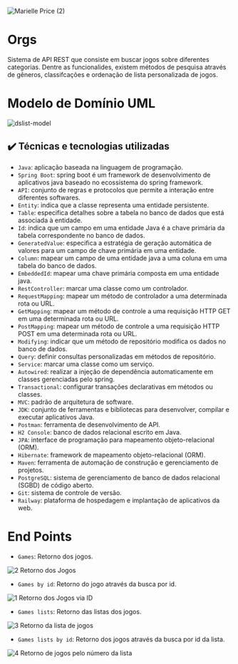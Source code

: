 ![Marielle Price (2)](https://github.com/dev-alexandre17/dslist/assets/83430934/2c42e7f7-3a90-405c-b763-53486dd1aab6)

# Orgs

Sistema de API REST que consiste em buscar jogos sobre diferentes categorias. Dentre as funcionalides, existem métodos de pesquisa através de gêneros, classifcações e ordenação de lista personalizada de jogos.

# Modelo de Domínio UML

![dslist-model](https://github.com/dev-alexandre17/challenge-one-coin-converter/assets/83430934/427afdc9-6987-4df1-b5df-938d0357a316)

## ✔️ Técnicas e tecnologias utilizadas

- `Java`: aplicação baseada na linguagem de programação.
- `Spring Boot`: spring boot é um framework de desenvolvimento de aplicativos java baseado no ecossistema do spring    framework.
- `API`: conjunto de regras e protocolos que permite a interação entre diferentes softwares.
- `Entity`: indica que a classe representa uma entidade persistente.
- `Table`: especifica detalhes sobre a tabela no banco de dados que está associada à entidade.
- `Id`: indica que um campo em uma entidade Java é a chave primária da tabela correspondente no banco de dados.
- `GeneratedValue`: especifica a estratégia de geração automática de valores para um campo de chave primária em uma    entidade.
- `Column`: mapear um campo de uma entidade java a uma coluna em uma tabela do banco de dados.
- `EmbeddedId`: mapear uma chave primária composta em uma entidade java.
- `RestController`: marcar uma classe como um controlador.
- `RequestMapping`: mapear um método de controlador a uma determinada rota ou URL.
- `GetMapping`: mapear um método de controle a uma requisição HTTP GET em uma determinada rota ou URL.
- `PostMapping`: mapear um método de controle a uma requisição HTTP POST em uma determinada rota ou URL.
- `Modifying`: indicar que um método de repositório modifica os dados no banco de dados.
- `Query`: definir consultas personalizadas em métodos de repositório.
- `Service`: marcar uma classe como um serviço.
- `Autowired`: realizar a injeção de dependência automaticamente em classes gerenciadas pelo spring.
- `Transactional`: configurar transações declarativas em métodos ou classes.
- `MVC`: padrão de arquitetura de software.
- `JDK`: conjunto de ferramentas e bibliotecas para desenvolver, compilar e executar aplicativos Java.
- `Postman`: ferramenta de desenvolvimento de API.
- `H2 Console`: banco de dados relacional escrito em Java.
- `JPA`: interface de programação para mapeamento objeto-relacional (ORM).
- `Hibernate`: framework de mapeamento objeto-relacional (ORM).
- `Maven`: ferramenta de automação de construção e gerenciamento de projetos.
- `PostgreSQL`: sistema de gerenciamento de banco de dados relacional (SGBD) de código aberto.
- `Git`: sistema de controle de versão.
- `Railway`: plataforma de hospedagem e implantação de aplicativos da web.

# End Points

- `Games`: Retorno dos jogos.

![2  Retorno dos Jogos](https://github.com/dev-alexandre17/dslist/assets/83430934/ba700551-4663-49a2-bd89-3ca5e723abf2)

- `Games by id`: Retorno do jogo através da busca por id.

![1  Retorno dos Jogos via ID](https://github.com/dev-alexandre17/dslist/assets/83430934/013516ed-ed9e-4840-b97a-eb52f8dbbfbb)

- `Games lists`: Retorno das listas dos jogos.

![3  Retorno da lista de jogos](https://github.com/dev-alexandre17/dslist/assets/83430934/ea548576-882c-43b2-b85b-5c3839aae053)

- `Games lists by id`: Retorno dos jogos através da busca por id da lista.

![4  Retorno de jogos pelo número da lista](https://github.com/dev-alexandre17/dslist/assets/83430934/7e66eac8-1837-498e-a437-93f1eac4f503)

